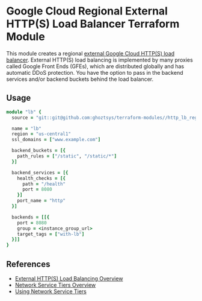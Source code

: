 # Google Cloud Regional External HTTP(S) Load Balancer Terraform Module

This module creates a regional [external Google Cloud HTTP(S) load balancer](https://cloud.google.com/load-balancing/docs/https). External HTTP(S) load balancing is implemented by many proxies called Google Front Ends (GFEs), which are distributed globally and has automatic DDoS protection. You have the option to pass in the backend services and/or backend buckets behind the load balancer.

## Usage

```ruby
module "lb" {
  source = "git::git@github.com:ghoztsys/terraform-modules//http_lb_regional?ref=v0.28.0"

  name = "lb"
  region = "us-central1"
  ssl_domains = ["www.example.com"]

  backend_buckets = [{
    path_rules = ["/static", "/static/*"]
  }]

  backend_services = [{
    health_checks = [{
      path = "/health"
      port = 8080
    }]
    port_name = "http"
  }]

  backends = [[{
    port = 8080
    group = <instance_group_url>
    target_tags = ["with-lb"]
  }]]
}
```

## References

- [External HTTP(S) Load Balancing Overview](https://cloud.google.com/load-balancing/docs/https)
- [Network Service Tiers Overview](https://cloud.google.com/network-tiers/docs/overview#configuring_standard_tier_for_load_balancing)
- [Using Network Service Tiers](https://cloud.google.com/network-tiers/docs/using-network-service-tiers)
